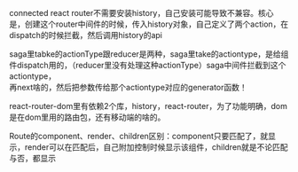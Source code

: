 connected react router不需要安装history，自己安装可能导致不兼容。核心是，创建这个router中间件的时候，传入history对象，自己定义了两个action，在dispatch的时候拦截，然后调用history的api

saga里tabke的actionType跟reducer是两种，saga里take的actiontype，是给组件dispatch用的，（reducer里没有处理这种actionType）saga中间件拦截到这个actiontype，  
再next啥的，然后把参数传给那个actiontype对应的generator函数！

react-router-dom里有依赖2个库，history，react-router，为了功能明确，dom是在dom里用的路由包，还有移动端的啥的。

Route的component、render、children区别：component只要匹配了，就显示，render可以在匹配后，自己附加控制时候显示该组件，children就是不论匹配与否，都显示
